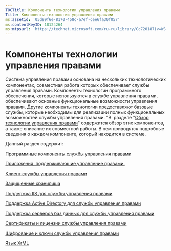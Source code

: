 ```yaml
---
TOCTitle: Компоненты технологии управления правами
Title: Компоненты технологии управления правами
ms:assetid: '05d99f6e-8170-458c-a7ef-cee6fa30f057'
ms:contentKeyID: 18124264
ms:mtpsurl: 'https://technet.microsoft.com/ru-ru/library/Cc720187(v=WS.10)'
---
```


Компоненты технологии управления правами
========================================

Система управления правами основана на нескольких технологических компонентах, совместная работа которых обеспечивает службы управления правами. Компоненты технологии программного обеспечения, которые используются в службе управления правами, обеспечивают основные функциональные возможности управления правами. Другие компоненты технологии предоставляют базовые службы, которые необходимы для реализации полных функциональных возможностей службы управления правами. "В  разделе "[Обзор технологии управления правами](https://technet.microsoft.com/eb48c3de-e038-4fcb-a091-b67ea4fe0dc7)" содержится обзор этих компонентов, а также описание их совместной работы. В нем приводятся подробные сведения о каждом компоненте, который находится в системе.

Данный раздел содержит:

[Программные компоненты службы управления правами](https://technet.microsoft.com/e38a840e-f390-48fd-8354-50108a64f5ca)

[Приложения, поддерживающие управление правами.](https://technet.microsoft.com/30bb5565-81d3-43d9-a64d-cf0c5b990712)

[Клиент службы управления правами](https://technet.microsoft.com/03294fa2-8350-430d-b4b0-03d5169937c2)

[Защищенные хранилища](https://technet.microsoft.com/820d398d-a09c-434b-9911-449feecec655)

[Поддержка IIS для службы управления правами](https://technet.microsoft.com/bd4dc69f-1e4e-4e95-9ae2-c925d8a14d4c)

[Поддержка Active Directory для службы управления правами](https://technet.microsoft.com/9589127d-19b3-44f1-b7a1-01992e78218a)

[Поддержка серверов баз данных для службы управления правами](https://technet.microsoft.com/c9844783-e6c4-49b4-8e7f-0f0377143b44)

[Сертификаты и лицензии службы управления правами](https://technet.microsoft.com/91916ecb-9e5d-49e8-ab65-ef2c56339b83)

[Шифрование и ключи службы управления правами](https://technet.microsoft.com/6ed69817-dab0-4845-b2a4-74203f95f7cf)

[Язык XrML](https://technet.microsoft.com/eac518b8-c040-4618-94a1-4353500c355c)
